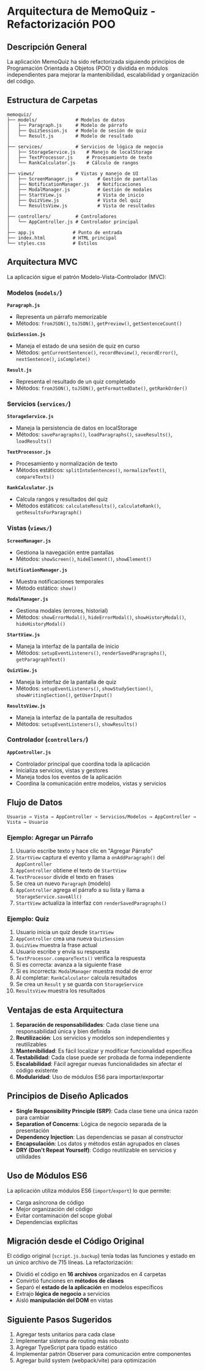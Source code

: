 # Arquitectura de MemoQuiz - Refactorización POO

## Descripción General

La aplicación MemoQuiz ha sido refactorizada siguiendo principios de Programación Orientada a Objetos (POO) y dividida en módulos independientes para mejorar la mantenibilidad, escalabilidad y organización del código.

## Estructura de Carpetas

```
memoquiz/
├── models/              # Modelos de datos
│   ├── Paragraph.js     # Modelo de párrafo
│   ├── QuizSession.js   # Modelo de sesión de quiz
│   └── Result.js        # Modelo de resultado
│
├── services/            # Servicios de lógica de negocio
│   ├── StorageService.js    # Manejo de localStorage
│   ├── TextProcessor.js     # Procesamiento de texto
│   └── RankCalculator.js    # Cálculo de rangos
│
├── views/               # Vistas y manejo de UI
│   ├── ScreenManager.js         # Gestión de pantallas
│   ├── NotificationManager.js   # Notificaciones
│   ├── ModalManager.js          # Gestión de modales
│   ├── StartView.js             # Vista de inicio
│   ├── QuizView.js              # Vista del quiz
│   └── ResultsView.js           # Vista de resultados
│
├── controllers/         # Controladores
│   └── AppController.js # Controlador principal
│
├── app.js              # Punto de entrada
├── index.html          # HTML principal
└── styles.css          # Estilos
```

## Arquitectura MVC

La aplicación sigue el patrón Modelo-Vista-Controlador (MVC):

### Modelos (`models/`)

**`Paragraph.js`**
- Representa un párrafo memorizable
- Métodos: `fromJSON()`, `toJSON()`, `getPreview()`, `getSentenceCount()`

**`QuizSession.js`**
- Maneja el estado de una sesión de quiz en curso
- Métodos: `getCurrentSentence()`, `recordReview()`, `recordError()`, `nextSentence()`, `isComplete()`

**`Result.js`**
- Representa el resultado de un quiz completado
- Métodos: `fromJSON()`, `toJSON()`, `getFormattedDate()`, `getRankOrder()`

### Servicios (`services/`)

**`StorageService.js`**
- Maneja la persistencia de datos en localStorage
- Métodos: `saveParagraphs()`, `loadParagraphs()`, `saveResults()`, `loadResults()`

**`TextProcessor.js`**
- Procesamiento y normalización de texto
- Métodos estáticos: `splitIntoSentences()`, `normalizeText()`, `compareTexts()`

**`RankCalculator.js`**
- Calcula rangos y resultados del quiz
- Métodos estáticos: `calculateResults()`, `calculateRank()`, `getResultsForParagraph()`

### Vistas (`views/`)

**`ScreenManager.js`**
- Gestiona la navegación entre pantallas
- Métodos: `showScreen()`, `hideElement()`, `showElement()`

**`NotificationManager.js`**
- Muestra notificaciones temporales
- Método estático: `show()`

**`ModalManager.js`**
- Gestiona modales (errores, historial)
- Métodos: `showErrorModal()`, `hideErrorModal()`, `showHistoryModal()`, `hideHistoryModal()`

**`StartView.js`**
- Maneja la interfaz de la pantalla de inicio
- Métodos: `setupEventListeners()`, `renderSavedParagraphs()`, `getParagraphText()`

**`QuizView.js`**
- Maneja la interfaz de la pantalla de quiz
- Métodos: `setupEventListeners()`, `showStudySection()`, `showWritingSection()`, `getUserInput()`

**`ResultsView.js`**
- Maneja la interfaz de la pantalla de resultados
- Métodos: `setupEventListeners()`, `showResults()`

### Controlador (`controllers/`)

**`AppController.js`**
- Controlador principal que coordina toda la aplicación
- Inicializa servicios, vistas y gestores
- Maneja todos los eventos de la aplicación
- Coordina la comunicación entre modelos, vistas y servicios

## Flujo de Datos

```
Usuario → Vista → AppController → Servicios/Modelos → AppController → Vista → Usuario
```

### Ejemplo: Agregar un Párrafo

1. Usuario escribe texto y hace clic en "Agregar Párrafo"
2. `StartView` captura el evento y llama a `onAddParagraph()` del `AppController`
3. `AppController` obtiene el texto de `StartView`
4. `TextProcessor` divide el texto en frases
5. Se crea un nuevo `Paragraph` (modelo)
6. `AppController` agrega el párrafo a su lista y llama a `StorageService.saveAll()`
7. `StartView` actualiza la interfaz con `renderSavedParagraphs()`

### Ejemplo: Quiz

1. Usuario inicia un quiz desde `StartView`
2. `AppController` crea una nueva `QuizSession`
3. `QuizView` muestra la frase actual
4. Usuario escribe y envía su respuesta
5. `TextProcessor.compareTexts()` verifica la respuesta
6. Si es correcta: avanza a la siguiente frase
7. Si es incorrecta: `ModalManager` muestra modal de error
8. Al completar: `RankCalculator` calcula resultados
9. Se crea un `Result` y se guarda con `StorageService`
10. `ResultsView` muestra los resultados

## Ventajas de esta Arquitectura

1. **Separación de responsabilidades**: Cada clase tiene una responsabilidad única y bien definida
2. **Reutilización**: Los servicios y modelos son independientes y reutilizables
3. **Mantenibilidad**: Es fácil localizar y modificar funcionalidad específica
4. **Testabilidad**: Cada clase puede ser probada de forma independiente
5. **Escalabilidad**: Fácil agregar nuevas funcionalidades sin afectar el código existente
6. **Modularidad**: Uso de módulos ES6 para importar/exportar

## Principios de Diseño Aplicados

- **Single Responsibility Principle (SRP)**: Cada clase tiene una única razón para cambiar
- **Separation of Concerns**: Lógica de negocio separada de la presentación
- **Dependency Injection**: Las dependencias se pasan al constructor
- **Encapsulación**: Los datos y métodos están agrupados en clases
- **DRY (Don't Repeat Yourself)**: Código reutilizable en servicios y utilidades

## Uso de Módulos ES6

La aplicación utiliza módulos ES6 (`import`/`export`) lo que permite:
- Carga asíncrona de código
- Mejor organización del código
- Evitar contaminación del scope global
- Dependencias explícitas

## Migración desde el Código Original

El código original (`script.js.backup`) tenía todas las funciones y estado en un único archivo de 715 líneas. La refactorización:

- Dividió el código en **16 archivos** organizados en 4 carpetas
- Convirtió funciones en **métodos de clases**
- Separó el **estado de la aplicación** en modelos específicos
- Extrajo **lógica de negocio** a servicios
- Aisló **manipulación del DOM** en vistas

## Siguiente Pasos Sugeridos

1. Agregar tests unitarios para cada clase
2. Implementar sistema de routing más robusto
3. Agregar TypeScript para tipado estático
4. Implementar patrón Observer para comunicación entre componentes
5. Agregar build system (webpack/vite) para optimización

